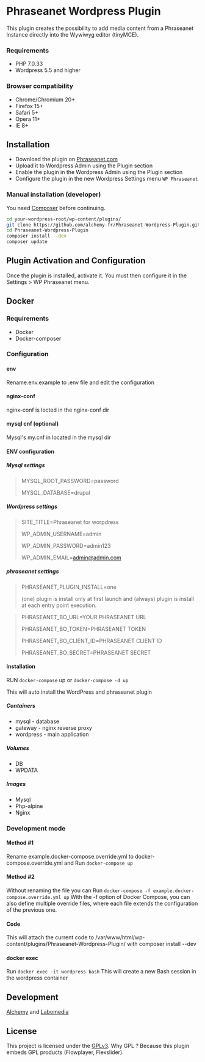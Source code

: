 # Phraseanet Wordpress Plugin

This plugin creates the possibility to add media content from a Phraseanet Instance directly into the Wywiwyg editor (tinyMCE).

### Requirements
* PHP 7.0.33
* Wordpress 5.5 and higher

### Browser compatibility
* Chrome/Chromium 20+
* Firefox 15+
* Safari 5+
* Opera 11+
* IE 8+

## Installation

 - Download the plugin on [Phraseanet.com](https://www.phraseanet.com/download/)
 - Upload it to Wordpress Admin using the Plugin section
 - Enable the plugin in the Wordpress Admin using the Plugin section
 - Configure the plugin in the new Wordpress Settings menu `WP Phraseanet`

### Manual installation (developer)

You need [Composer](http://getcomposer.org/) before continuing.

```bash
cd your-wordpress-root/wp-content/plugins/
git clone https://github.com/alchemy-fr/Phraseanet-Wordpress-Plugin.git
cd Phraseanet-Wordpress-Plugin
composer install --dev
composer update
```
	
## Plugin Activation and Configuration
Once the plugin is installed, activate it. You must then configure it in the Settings > WP Phraseanet menu.


## Docker


### Requirements

* Docker
* Docker-composer

### Configuration

#### env

Rename.env.example to .env file and edit the configuration


#### nginx-conf

nginx-conf is locted in the nginx-conf dir

#### mysql cnf (optional)

Mysql's my.cnf in located in the mysql dir

#### ENV configuration

##### Mysql settings

> MYSQL_ROOT_PASSWORD=password
> 
> MYSQL_DATABASE=drupal


##### Wordpress settings


> SITE_TITLE=Phraseanet for worpdress
> 
> WP_ADMIN_USERNAME=admin
> 
> WP_ADMIN_PASSWORD=admin123
> 
> WP_ADMIN_EMAIL=admin@admin.com


##### phraseanet settings

> PHRASEANET_PLUGIN_INSTALL=one
> 
>  (one) plugin is install only at first launch and (always) plugin is install at each entry point execution.

> 
> PHRASEANET_BO_URL=YOUR PHRASEANET URL
> 
> PHRASEANET_BO_TOKEN=PHRASEANET TOKEN
> 
> PHRASEANET_BO_CLIENT_ID=PHRASEANET CLIENT ID
> 	
> PHRASEANET_BO_SECRET=PHRASEANET SECRET


#### Installation

RUN `docker-compose` up or `docker-compose -d up`

This will auto install the WordPress and phraseanet plugin



##### Containers

* mysql - database
* gateway - nginx reverse proxy
* wordpress - main application

##### Volumes

* DB
* WPDATA

##### Images

* Mysql 
* Php-alpine 
* Nginx




### Development mode



#### Method #1

Rename example.docker-compose.override.yml to docker-compose.override.yml and Run `docker-compose up `

#### Method #2

Without renaming the file you can Run ``docker-compose -f example.docker-compose.override.yml up`` With the -f option of Docker Compose, you can also define multiple override files, where each file extends the configuration of the previous one.

#### Code

This will attach the current code to /var/www/html/wp-content/plugins/Phraseanet-Wordpress-Plugin/ with composer install --dev


#### docker exec

Run ``docker exec -it wordpress bash`` This will create a new Bash session in the wordpress container 


## Development
[Alchemy](http://www.alchemy.fr/) and [Labomedia](http://labomedia.org)


## License
This project is licensed under the [GPLv3](http://www.gnu.org/licenses/gpl-3.0.html).
Why GPL ? Because this plugin embeds GPL products (Flowplayer, Flexslider). 
